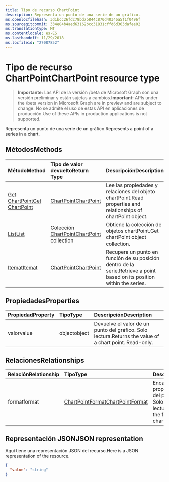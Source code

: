 ```yaml
---
title: Tipo de recurso ChartPoint
description: Representa un punto de una serie de un gráfico.
ms.openlocfilehash: 3d1bcc26fdc78bd7b844c870d40346a5f1f0496f
ms.sourcegitcommit: 334e84b4aed63162bcc31831cffd6d363dafee02
ms.translationtype: MT
ms.contentlocale: es-ES
ms.lasthandoff: 11/29/2018
ms.locfileid: "27087852"
---
```

# <a name="chartpoint-resource-type"></a><span data-ttu-id="a1dbe-103">Tipo de recurso ChartPoint</span><span class="sxs-lookup"><span data-stu-id="a1dbe-103">ChartPoint resource type</span></span>

> <span data-ttu-id="a1dbe-104">**Importante:** Las API de la versión /beta de Microsoft Graph son una versión preliminar y están sujetas a cambios.</span><span class="sxs-lookup"><span data-stu-id="a1dbe-104">**Important:** APIs under the /beta version in Microsoft Graph are in preview and are subject to change.</span></span> <span data-ttu-id="a1dbe-105">No se admite el uso de estas API en aplicaciones de producción.</span><span class="sxs-lookup"><span data-stu-id="a1dbe-105">Use of these APIs in production applications is not supported.</span></span>

<span data-ttu-id="a1dbe-106">Representa un punto de una serie de un gráfico.</span><span class="sxs-lookup"><span data-stu-id="a1dbe-106">Represents a point of a series in a chart.</span></span>


## <a name="methods"></a><span data-ttu-id="a1dbe-107">Métodos</span><span class="sxs-lookup"><span data-stu-id="a1dbe-107">Methods</span></span>

| <span data-ttu-id="a1dbe-108">Método</span><span class="sxs-lookup"><span data-stu-id="a1dbe-108">Method</span></span>           | <span data-ttu-id="a1dbe-109">Tipo de valor devuelto</span><span class="sxs-lookup"><span data-stu-id="a1dbe-109">Return Type</span></span>    |<span data-ttu-id="a1dbe-110">Descripción</span><span class="sxs-lookup"><span data-stu-id="a1dbe-110">Description</span></span>|
|:---------------|:--------|:----------|
|[<span data-ttu-id="a1dbe-111">Get ChartPoint</span><span class="sxs-lookup"><span data-stu-id="a1dbe-111">Get ChartPoint</span></span>](../api/chartpoint-get.md) | [<span data-ttu-id="a1dbe-112">ChartPoint</span><span class="sxs-lookup"><span data-stu-id="a1dbe-112">ChartPoint</span></span>](chartpoint.md) |<span data-ttu-id="a1dbe-113">Lee las propiedades y relaciones del objeto chartPoint.</span><span class="sxs-lookup"><span data-stu-id="a1dbe-113">Read properties and relationships of chartPoint object.</span></span>|
|[<span data-ttu-id="a1dbe-114">List</span><span class="sxs-lookup"><span data-stu-id="a1dbe-114">List</span></span>](../api/chartpoint-list.md) | <span data-ttu-id="a1dbe-115">Colección [ChartPoint](chartpoint.md)</span><span class="sxs-lookup"><span data-stu-id="a1dbe-115">[ChartPoint](chartpoint.md) collection</span></span> |<span data-ttu-id="a1dbe-116">Obtiene la colección de objetos chartPoint.</span><span class="sxs-lookup"><span data-stu-id="a1dbe-116">Get chartPoint object collection.</span></span> |
|[<span data-ttu-id="a1dbe-117">Itemat</span><span class="sxs-lookup"><span data-stu-id="a1dbe-117">Itemat</span></span>](../api/chartpointscollection-itemat.md)|[<span data-ttu-id="a1dbe-118">ChartPoint</span><span class="sxs-lookup"><span data-stu-id="a1dbe-118">ChartPoint</span></span>](chartpoint.md)|<span data-ttu-id="a1dbe-119">Recupera un punto en función de su posición dentro de la serie.</span><span class="sxs-lookup"><span data-stu-id="a1dbe-119">Retrieve a point based on its position within the series.</span></span>|

## <a name="properties"></a><span data-ttu-id="a1dbe-120">Propiedades</span><span class="sxs-lookup"><span data-stu-id="a1dbe-120">Properties</span></span>
| <span data-ttu-id="a1dbe-121">Propiedad</span><span class="sxs-lookup"><span data-stu-id="a1dbe-121">Property</span></span>     | <span data-ttu-id="a1dbe-122">Tipo</span><span class="sxs-lookup"><span data-stu-id="a1dbe-122">Type</span></span>   |<span data-ttu-id="a1dbe-123">Descripción</span><span class="sxs-lookup"><span data-stu-id="a1dbe-123">Description</span></span>|
|:---------------|:--------|:----------|
|<span data-ttu-id="a1dbe-124">valor</span><span class="sxs-lookup"><span data-stu-id="a1dbe-124">value</span></span>|<span data-ttu-id="a1dbe-125">object</span><span class="sxs-lookup"><span data-stu-id="a1dbe-125">object</span></span>|<span data-ttu-id="a1dbe-p102">Devuelve el valor de un punto del gráfico. Solo lectura.</span><span class="sxs-lookup"><span data-stu-id="a1dbe-p102">Returns the value of a chart point. Read-only.</span></span>|

## <a name="relationships"></a><span data-ttu-id="a1dbe-128">Relaciones</span><span class="sxs-lookup"><span data-stu-id="a1dbe-128">Relationships</span></span>
| <span data-ttu-id="a1dbe-129">Relación</span><span class="sxs-lookup"><span data-stu-id="a1dbe-129">Relationship</span></span> | <span data-ttu-id="a1dbe-130">Tipo</span><span class="sxs-lookup"><span data-stu-id="a1dbe-130">Type</span></span>   |<span data-ttu-id="a1dbe-131">Descripción</span><span class="sxs-lookup"><span data-stu-id="a1dbe-131">Description</span></span>|
|:---------------|:--------|:----------|
|<span data-ttu-id="a1dbe-132">format</span><span class="sxs-lookup"><span data-stu-id="a1dbe-132">format</span></span>|[<span data-ttu-id="a1dbe-133">ChartPointFormat</span><span class="sxs-lookup"><span data-stu-id="a1dbe-133">ChartPointFormat</span></span>](chartpointformat.md)|<span data-ttu-id="a1dbe-p103">Encapsula las propiedades de formato del punto del gráfico. Solo lectura.</span><span class="sxs-lookup"><span data-stu-id="a1dbe-p103">Encapsulates the format properties chart point. Read-only.</span></span>|

## <a name="json-representation"></a><span data-ttu-id="a1dbe-136">Representación JSON</span><span class="sxs-lookup"><span data-stu-id="a1dbe-136">JSON representation</span></span>

<span data-ttu-id="a1dbe-137">Aquí tiene una representación JSON del recurso.</span><span class="sxs-lookup"><span data-stu-id="a1dbe-137">Here is a JSON representation of the resource.</span></span>

<!-- {
  "blockType": "resource",
  "optionalProperties": [

  ],
  "@odata.type": "microsoft.graph.chartPoint"
}-->

```json
{
  "value": "string"
}

```

<!-- uuid: 8fcb5dbc-d5aa-4681-8e31-b001d5168d79
2015-10-25 14:57:30 UTC -->
<!-- {
  "type": "#page.annotation",
  "description": "ChartPoint resource",
  "keywords": "",
  "section": "documentation",
  "tocPath": ""
}-->